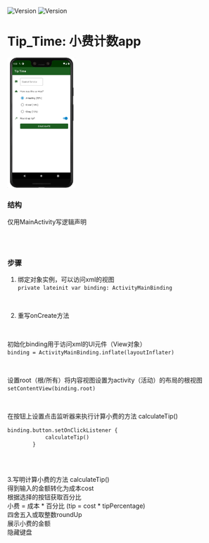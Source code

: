![Version](https://img.shields.io/badge/version-1.0.1-yellow)
![Version](https://img.shields.io/badge/milestones-2-brightgreen)


# Tip_Time: 小费计数app

<img src="app/src/main/res/picture/01.jpeg" width="30.5%" height="30.5%">

<br>

### 结构
仅用MainActivity写逻辑声明

<br>
<br>

### 步骤
1. 绑定对象实例，可以访问xml的视图  
`private lateinit var binding: ActivityMainBinding`

<br>

2. 重写onCreate方法

<br>

初始化binding用于访问xml的UI元件（View对象）  
`binding = ActivityMainBinding.inflate(layoutInflater)`

<br>

设置root（根/所有）将内容视图设置为activity（活动）的布局的根视图
`setContentView(binding.root)`

<br>

在按钮上设置点击监听器来执行计算小费的方法 calculateTip()
```
binding.button.setOnClickListener {
            calculateTip()
        }
```
<br>
<br>

3.写明计算小费的方法 calculateTip()  
得到输入的金额转化为成本cost  
根据选择的按钮获取百分比  
小费 = 成本 * 百分比 (tip = cost * tipPercentage)  
四舍五入或取整数roundUp  
展示小费的金额  
隐藏键盘  
